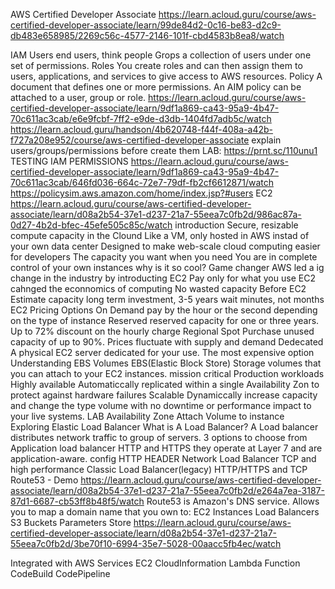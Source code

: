 AWS Certified Developer Associate
https://learn.acloud.guru/course/aws-certified-developer-associate/learn/99de84d2-0c16-be83-d2c9-db483e658985/2269c56c-4577-2146-101f-cbd4583b8ea8/watch

IAM
   Users
      end users, think people
   Grops
      a collection of users under one set of permissions.
   Roles
      You create roles and can then assign them to users, applications, and services to give access to AWS resources.
   Policy
      A document that defines one or more permissions.
      An AIM policy can be attached to a user, group or role.
   https://learn.acloud.guru/course/aws-certified-developer-associate/learn/9df1a869-ca43-95a9-4b47-70c611ac3cab/e6e9fcbf-7ff2-e9de-d3db-1404fd7adb5c/watch
   https://learn.acloud.guru/handson/4b620748-f44f-408a-a42b-f727a208e952/course/aws-certified-developer-associate
      explain users/groups/permissions before create them
   LAB: https://prnt.sc/110unu1
   TESTING IAM PERMISSIONS
      https://learn.acloud.guru/course/aws-certified-developer-associate/learn/9df1a869-ca43-95a9-4b47-70c611ac3cab/646fd036-664c-72e7-79df-fb2cf6612871/watch
         https://policysim.aws.amazon.com/home/index.jsp?#users
EC2
   https://learn.acloud.guru/course/aws-certified-developer-associate/learn/d08a2b54-37e1-d237-21a7-55eea7c0fb2d/986ac87a-0d27-4b2d-bfec-45efe505c85c/watch
   introduction
      Secure, resizable compute capacity in the Clound
      Like a VM, only hosted in AWS instad of your own data center
      Designed to make web-scale cloud computing easier for developers
      The capacity you want when you need
      You are in complete control of your own instances
   why is it so cool?
      Game changer
         AWS led a ig change in the industry by introducting EC2
      Pay only for what you use
         EC2 cahnged the econnomics of computing
      No wasted capacity
   Before EC2
      Estimate capacity
         long term investment, 3-5 years
   wait minutes, not months
   EC2 Pricing Options
      On Demand
         pay by the hour or the second depending on the type of instance
      Reserved
         reserved capacity for one or three years. Up to 72% discount on the hourly charge Regional
      Spot
         Purchase unused capacity of up to 90%. Prices fluctuate with supply and demand
      Dedecated
         A physical EC2 server dedicated for your use. The most expensive option
Understanding EBS Volumes
   EBS(Elastic Block Store)
      Storage volumes that you can attach to your EC2 instances.
   mission critical
      Production workloads
      Highly available
         Automaticcally replicated within a single
         Availability Zon to protect against hardware failures
      Scalable
         Dynamiccally increase capacity and change the type volume with no downtime or performance impact to your live systems.
   LAB
      Availability Zone
      Attach Volume to instance
Exploring Elastic Load Balancer
   What is A Load Balancer?
      A Load balancer distributes network traffic to group of servers.
   3 options to choose from
      Application load balancer
         HTTP and HTTPS
         they operate at Layer 7 and are application-aware.
         config HTTP HEADER
      Network Load Balancer
         TCP and high performance
      Classic Load Balancer(legacy)
         HTTP/HTTPS and TCP
Route53 - Demo
   https://learn.acloud.guru/course/aws-certified-developer-associate/learn/d08a2b54-37e1-d237-21a7-55eea7c0fb2d/e264a7ea-3187-87d1-6687-cb53ff8b48f5/watch
   Route53 is Amazon's DNS service.
      Allows you to map a domain name that you own to:
         EC2 Instances
         Load Balancers
         S3 Buckets
Parameters Store
   https://learn.acloud.guru/course/aws-certified-developer-associate/learn/d08a2b54-37e1-d237-21a7-55eea7c0fb2d/3be70f10-6994-35e7-5028-00aacc5fb4ec/watch

   Integrated with AWS Services
      EC2
      CloudInformation
      Lambda Function
      CodeBuild
      CodePipeline